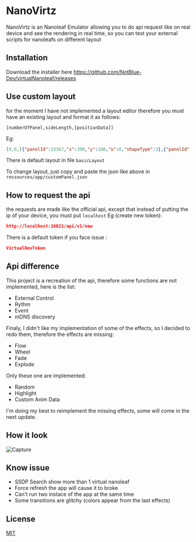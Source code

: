 # NanoVirtz

NanoVirtz is an Nanoleaf Emulator allowing you to do api request like on real device and see the rendering in real time, so you can test your external scripts for nanoleafs on different layout

## Installation

Download the installer here https://github.com/NotBlue-Dev/virtualNanoleaf/releases

## Use custom layout

for the moment I have not implemented a layout editor therefore you must have an existing layout and format it as follows:
```text
[numberOfPanel,sideLength,[positionData]]
```
Eg:
```json
[9,0,[{"panelId":33367,"x":300,"y":100,"o":0,"shapeType":3},{"panelId":21896,"x":200,"y":100,"o":270,"shapeType":2},{"panelId":26596,"x":300,"y":200,"o":0,"shapeType":2},{"panelId":25586,"x":200,"y":200,"o":270,"shapeType":2},{"panelId":48228,"x":100,"y":200,"o":360,"shapeType":2},{"panelId":28795,"x":100,"y":300,"o":450,"shapeType":2},{"panelId":32792,"x":0,"y":300,"o":540,"shapeType":2},{"panelId":17663,"x":100,"y":400,"o":450,"shapeType":2},{"panelId":40130,"x":200,"y":300,"o":540,"shapeType":2}]]
```
There is default layout in file ```basicLayout```

To change layout, just copy and paste the json like above in ```ressources/app/customPanel.json```

## How to request the api
the requests are made like the official api, except that instead of putting the ip of your device, you must put ```localhost```
Eg (create new token):
```json
http://localhost:16021/api/v1/new
```
There is a default token if you face issue :
```json
VirtualDevToken
```

## Api difference
This project is a recreation of the api, therefore some functions are not implemented, here is the list:
- External Control
- Rythm
- Event
- mDNS discovery

Finaly, I didn't like my implementation of some of the effects, so I decided to redo them, therefore the effects are missing:
- Flow
- Wheel
- Fade 
- Explode

Only these one are implemented:
- Random
- Highlight
- Custom Anim Data

I'm doing my best to reimplement the missing effects, some will come in the next update.

## How it look
![Capture](https://user-images.githubusercontent.com/64601123/118158043-31ee2100-b413-11eb-9b3b-f861b726eced.PNG)


## Know issue
- SSDP Search show more than 1 virtual nanoleaf
- Force refresh the app will cause it to broke
- Can't run two instace of the app at the same time
- Some transitions are glitchy (colors appear from the last effects)

## License
[MIT](LICENSE.md)
